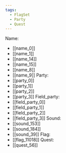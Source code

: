 ```yaml
---
tags:
  - FlagSet
  - Party
  - Quest
---
```

Name:
- [[name_0]]
- [[name_1]]
- [[name_14]]
- [[name_15]]
- [[name_8]]
- [[name_9]]
Party:
- [[party_0]]
- [[party_1]]
- [[party_2]]
- [[party_3]]
Field_party:
- [[field_party_0]]
- [[field_party_1]]
- [[field_party_2]]
- [[field_party_3]]
Sound:
- [[sound_153]]
- [[sound_184]]
- [[sound_39]]
Flag:
- [[flag_11018]]
Quest:
- [[quest_56]]

